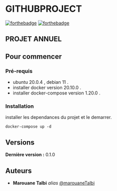 # GITHUBPROJECT


[![forthebadge](http://forthebadge.com/images/badges/built-with-love.svg)](http://forthebadge.com)  [![forthebadge](http://forthebadge.com/images/badges/powered-by-electricity.svg)](http://forthebadge.com)

## PROJET ANNUEL

## Pour commencer

### Pré-requis

- ubuntu 20.0.4 , debian 11 .
- installer docker version 20.10.0 .
- installer docker-compose version 1.20.0 .


### Installation

installer les dependances du projet et le demarrer.

`docker-compose up -d`



## Versions
**Dernière version :** 0.1.0

## Auteurs
* **Marouane Talbi** _alias_ [@marouaneTalbi](https://github.com/marouaneTalbi)


